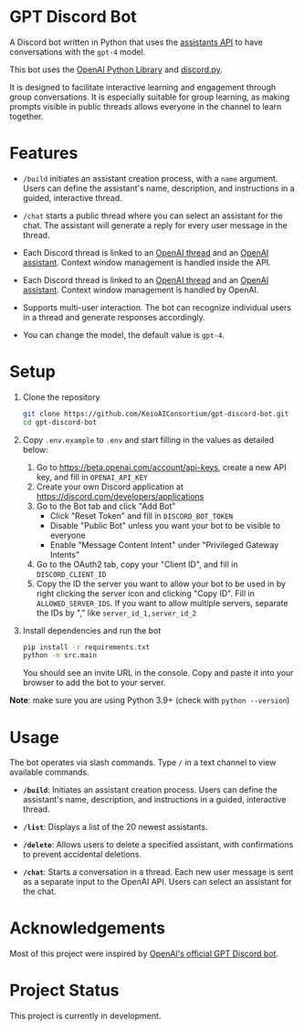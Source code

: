 # GPT Discord Bot

A Discord bot written in Python that uses the [assistants API](https://platform.openai.com/docs/api-reference/assistants) to have conversations with the `gpt-4` model.

This bot uses the [OpenAI Python Library](https://github.com/openai/openai-python) and [discord.py](https://discordpy.readthedocs.io/).

It is designed to facilitate interactive learning and engagement through group conversations. It is especially suitable for group learning, as making prompts visible in public threads allows everyone in the channel to learn together.

# Features

- `/build` initiates an assistant creation process, with a `name` argument. Users can define the assistant's name, description, and instructions in a guided, interactive thread.

- `/chat` starts a public thread where you can select an assistant for the chat. The assistant will generate a reply for every user message in the thread.

- Each Discord thread is linked to an [OpenAI thread](https://platform.openai.com/docs/api-reference/threads) and an [OpenAI assistant](https://platform.openai.com/docs/api-reference/assistants). Context window management is handled inside the API.

- Each Discord thread is linked to an [OpenAI thread](https://platform.openai.com/docs/api-reference/threads) and an [OpenAI assistant](https://platform.openai.com/docs/api-reference/assistants). Context window management is handled by OpenAI.

- Supports multi-user interaction. The bot can recognize individual users in a thread and generate responses accordingly.

- You can change the model, the default value is `gpt-4`.


# Setup

1. Clone the repository

    ```bash
    git clone https://github.com/KeioAIConsortium/gpt-discord-bot.git
    cd gpt-discord-bot
    ```

2. Copy `.env.example` to `.env` and start filling in the values as detailed below:

    1. Go to https://beta.openai.com/account/api-keys, create a new API key, and fill in `OPENAI_API_KEY`
    2. Create your own Discord application at https://discord.com/developers/applications
    3. Go to the Bot tab and click "Add Bot"
        - Click "Reset Token" and fill in `DISCORD_BOT_TOKEN`
        - Disable "Public Bot" unless you want your bot to be visible to everyone
        - Enable "Message Content Intent" under "Privileged Gateway Intents"
    4. Go to the OAuth2 tab, copy your "Client ID", and fill in `DISCORD_CLIENT_ID`
    5. Copy the ID the server you want to allow your bot to be used in by right clicking the server icon and clicking "Copy ID". Fill in `ALLOWED_SERVER_IDS`. If you want to allow multiple servers, separate the IDs by "," like `server_id_1,server_id_2`

3. Install dependencies and run the bot

    ```bash
    pip install -r requirements.txt
    python -m src.main
    ```

    You should see an invite URL in the console. Copy and paste it into your browser to add the bot to your server.
    
**Note**: make sure you are using Python 3.9+ (check with `python --version`)


# Usage

The bot operates via slash commands. Type `/` in a text channel to view available commands.

- **`/build`**: Initiates an assistant creation process. Users can define the assistant's name, description, and instructions in a guided, interactive thread.

- **`/list`**: Displays a list of the 20 newest assistants.

- **`/delete`**: Allows users to delete a specified assistant, with confirmations to prevent accidental deletions.

- **`/chat`**: Starts a conversation in a thread. Each new user message is sent as a separate input to the OpenAI API. Users can select an assistant for the chat.


# Acknowledgements

Most of this project were inspired by [OpenAI's official GPT Discord bot](https://github.com/openai/gpt-discord-bot/tree/main).


# Project Status

This project is currently in development.
